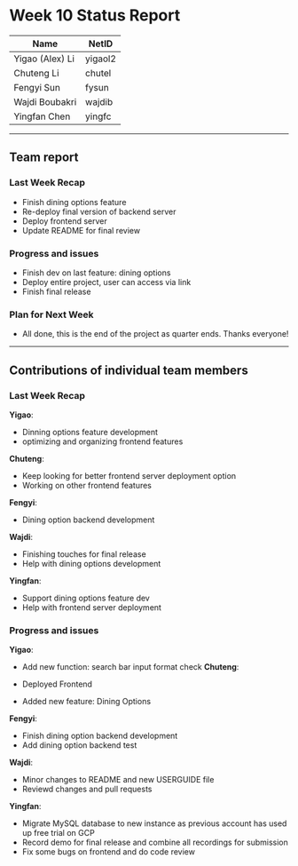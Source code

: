 # Week 10 Status Report

| Name            | NetID   |
| --------------- | ------- |
| Yigao (Alex) Li | yigaol2 |
| Chuteng Li      | chutel  |
| Fengyi Sun      | fysun   |
| Wajdi Boubakri  | wajdib  |
| Yingfan Chen    | yingfc  |

---

## Team report

### Last Week Recap

- Finish dining options feature
- Re-deploy final version of backend server
- Deploy frontend server
- Update README for final review

### Progress and issues

- Finish dev on last feature: dining options
- Deploy entire project, user can access via link
- Finish final release

### Plan for Next Week

- All done, this is the end of the project as quarter ends. Thanks everyone!

---

## Contributions of individual team members

### Last Week Recap

**Yigao**:

- Dinning options feature development
- optimizing and organizing frontend features

**Chuteng**:

- Keep looking for better frontend server deployment option
- Working on other frontend features

**Fengyi**:

- Dining option backend development

**Wajdi**:

- Finishing touches for final release
- Help with dining options development

**Yingfan**:

- Support dining options feature dev
- Help with frontend server deployment

### Progress and issues

**Yigao**:

- Add new function: search bar input format check
**Chuteng**:

- Deployed Frontend
- Added new feature: Dining Options

**Fengyi**:

- Finish dining option backend development
- Add dining option backend test

**Wajdi**:

- Minor changes to README and new USERGUIDE file
- Reviewd changes and pull requests

**Yingfan**:

- Migrate MySQL database to new instance as previous account has used up free trial on GCP
- Record demo for final release and combine all recordings for submission
- Fix some bugs on frontend and do code review


